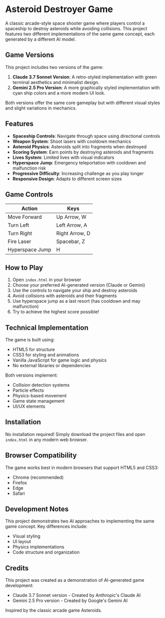 # Asteroid Destroyer Game

A classic arcade-style space shooter game where players control a spaceship to destroy asteroids while avoiding collisions. This project features two different implementations of the same game concept, each generated by a different AI model.

## Game Versions

This project includes two versions of the game:

1. **Claude 3.7 Sonnet Version**: A retro-styled implementation with green terminal aesthetics and minimalist design.
2. **Gemini 2.5 Pro Version**: A more graphically styled implementation with cyan ship colors and a more modern UI look.

Both versions offer the same core gameplay but with different visual styles and slight variations in mechanics.

## Features

- **Spaceship Controls**: Navigate through space using directional controls
- **Weapon System**: Shoot lasers with cooldown mechanics
- **Asteroid Physics**: Asteroids split into fragments when destroyed
- **Scoring System**: Earn points by destroying asteroids and fragments
- **Lives System**: Limited lives with visual indicators
- **Hyperspace Jump**: Emergency teleportation with cooldown and malfunction risk
- **Progressive Difficulty**: Increasing challenge as you play longer
- **Responsive Design**: Adapts to different screen sizes

## Game Controls

| Action          | Keys           |
| --------------- | -------------- |
| Move Forward    | Up Arrow, W    |
| Turn Left       | Left Arrow, A  |
| Turn Right      | Right Arrow, D |
| Fire Laser      | Spacebar, Z    |
| Hyperspace Jump | H              |

## How to Play

1. Open `index.html` in your browser
2. Choose your preferred AI-generated version (Claude or Gemini)
3. Use the controls to navigate your ship and destroy asteroids
4. Avoid collisions with asteroids and their fragments
5. Use hyperspace jump as a last resort (has cooldown and may malfunction)
6. Try to achieve the highest score possible!

## Technical Implementation

The game is built using:

- HTML5 for structure
- CSS3 for styling and animations
- Vanilla JavaScript for game logic and physics
- No external libraries or dependencies

Both versions implement:

- Collision detection systems
- Particle effects
- Physics-based movement
- Game state management
- UI/UX elements

## Installation

No installation required! Simply download the project files and open `index.html` in any modern web browser.

## Browser Compatibility

The game works best in modern browsers that support HTML5 and CSS3:

- Chrome (recommended)
- Firefox
- Edge
- Safari

## Development Notes

This project demonstrates two AI approaches to implementing the same game concept. Key differences include:

- Visual styling
- UI layout
- Physics implementations
- Code structure and organization

## Credits

This project was created as a demonstration of AI-generated game development:

- Claude 3.7 Sonnet version - Created by Anthropic's Claude AI
- Gemini 2.5 Pro version - Created by Google's Gemini AI

Inspired by the classic arcade game Asteroids.
